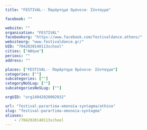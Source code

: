 ```yaml
---
title: "FESTIVAL-- Παράρτημα Ομόνοια- Σύνταγμα"

facebook: ""

website: ""
organisation: "FESTIVAL"
facebookorg: "https://www.facebook.com/festivaldance.athens/"
websiteorg: "www.festivaldance.gr/"
UID: "7042020140113school"
cities: ["Αθήνα"]
perioxi: ""
address: ""

places: ["FESTIVAL-- Παράρτημα Ομόνοια- Σύνταγμα"]
categories: [""]
subcategories: [""]
categoryNoSLug: [""]
subcategoriesNoSLug: [""]

orgUID: "org14042020002032"

url: "festival-parartima-omonoia-syntagma/athina"
slug: "festival-parartima-omonoia-syntagma"
aliases:
    - /7042020140113school
---
```





